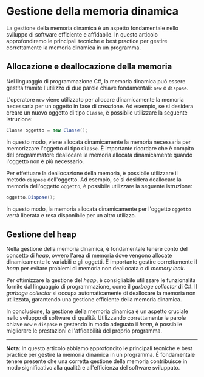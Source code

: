 # Gestione della memoria dinamica

La gestione della memoria dinamica è un aspetto fondamentale nello sviluppo di software efficiente e affidabile. In questo articolo approfondiremo le principali tecniche e best practice per gestire correttamente la memoria dinamica in un programma.

## Allocazione e deallocazione della memoria

Nel linguaggio di programmazione C#, la memoria dinamica può essere gestita tramite l'utilizzo di due parole chiave fondamentali: `new` e `dispose`. 

L'operatore `new` viene utilizzato per allocare dinamicamente la memoria necessaria per un oggetto in fase di creazione. Ad esempio, se si desidera creare un nuovo oggetto di tipo `Classe`, è possibile utilizzare la seguente istruzione:

```csharp
Classe oggetto = new Classe();
```

In questo modo, viene allocata dinamicamente la memoria necessaria per memorizzare l'oggetto di tipo `Classe`. È importante ricordare che è compito del programmatore deallocare la memoria allocata dinamicamente quando l'oggetto non è più necessario.

Per effettuare la deallocazione della memoria, è possibile utilizzare il metodo `dispose` dell'oggetto. Ad esempio, se si desidera deallocare la memoria dell'oggetto `oggetto`, è possibile utilizzare la seguente istruzione:

```csharp
oggetto.Dispose();
```

In questo modo, la memoria allocata dinamicamente per l'oggetto `oggetto` verrà liberata e resa disponibile per un altro utilizzo.

## Gestione del heap

Nella gestione della memoria dinamica, è fondamentale tenere conto del concetto di *heap*, ovvero l'area di memoria dove vengono allocate dinamicamente le variabili e gli oggetti. È importante gestire correttamente il *heap* per evitare problemi di memoria non deallocata o di *memory leak*.

Per ottimizzare la gestione del *heap*, è consigliabile utilizzare le funzionalità fornite dal linguaggio di programmazione, come il *garbage collector* di C#. Il *garbage collector* si occupa automaticamente di deallocare la memoria non utilizzata, garantendo una gestione efficiente della memoria dinamica.

In conclusione, la gestione della memoria dinamica è un aspetto cruciale nello sviluppo di software di qualità. Utilizzando correttamente le parole chiave `new` e `dispose` e gestendo in modo adeguato il *heap*, è possibile migliorare le prestazioni e l'affidabilità del proprio programma.

---
**Nota**: In questo articolo abbiamo approfondito le principali tecniche e best practice per gestire la memoria dinamica in un programma. È fondamentale tenere presente che una corretta gestione della memoria contribuisce in modo significativo alla qualità e all'efficienza del software sviluppato.
